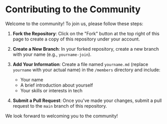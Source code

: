 # Contributing to the Community

Welcome to the community! To join us, please follow these steps:

1. **Fork the Repository**: Click on the "Fork" button at the top right of this page to create a copy of this repository under your account.
2. **Create a New Branch**: In your forked repository, create a new branch with your name (e.g., `yourname-join`).
3. **Add Your Information**: Create a file named `yourname.md` (replace `yourname` with your actual name) in the `/members` directory and include:
   - Your name
   - A brief introduction about yourself
   - Your skills or interests in tech

4. **Submit a Pull Request**: Once you've made your changes, submit a pull request to the `main` branch of this repository.

We look forward to welcoming you to the community!
